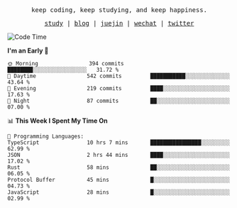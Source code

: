<p align="center">
  <samp>
    <span>keep coding, keep studying, and keep happiness.</span>
  </samp>
</p>

<p align="center">
  <samp>
    <a href="https://github.com/ouduidui/fe-study">study</a> |
    <a href="https://deweyou.me">blog</a>  |
    <a href="https://juejin.cn/user/4309700183594366">juejin</a> |
    <a href="https://user-images.githubusercontent.com/54696834/165071004-6509e3f2-90c3-448c-9d92-3da42b0c2021.jpeg">wechat</a> |
    <a href="https://twitter.com/ouduidui">twitter</a>
  </samp>
</p>

<!--START_SECTION:waka-->
![Code Time](http://img.shields.io/badge/Code%20Time-4%2C415%20hrs%2021%20mins-blue)

**I'm an Early 🐤** 

```text
🌞 Morning                394 commits         ████████░░░░░░░░░░░░░░░░░   31.72 % 
🌆 Daytime                542 commits         ███████████░░░░░░░░░░░░░░   43.64 % 
🌃 Evening                219 commits         ████░░░░░░░░░░░░░░░░░░░░░   17.63 % 
🌙 Night                  87 commits          ██░░░░░░░░░░░░░░░░░░░░░░░   07.00 % 
```


📊 **This Week I Spent My Time On** 

```text
💬 Programming Languages: 
TypeScript               10 hrs 7 mins       ████████████████░░░░░░░░░   62.99 % 
JSON                     2 hrs 44 mins       ████░░░░░░░░░░░░░░░░░░░░░   17.02 % 
Rust                     58 mins             ██░░░░░░░░░░░░░░░░░░░░░░░   06.05 % 
Protocol Buffer          45 mins             █░░░░░░░░░░░░░░░░░░░░░░░░   04.73 % 
JavaScript               28 mins             █░░░░░░░░░░░░░░░░░░░░░░░░   02.99 % 
```


<!--END_SECTION:waka-->

